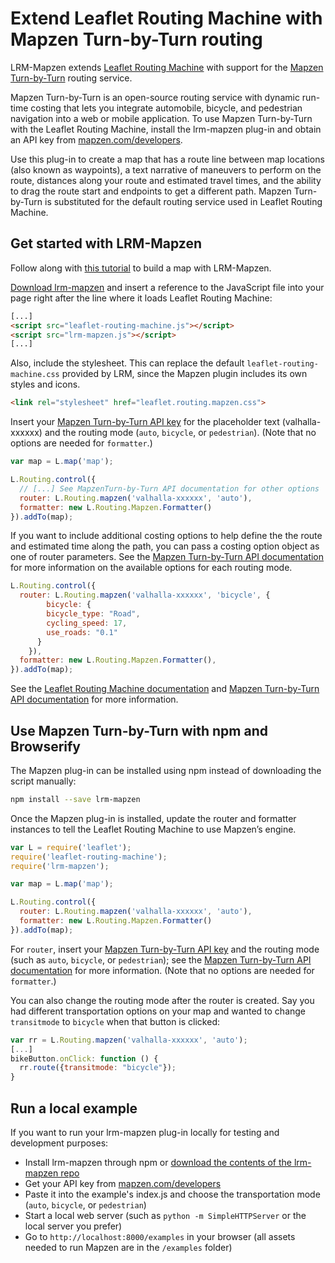 # Extend Leaflet Routing Machine with Mapzen Turn-by-Turn routing

LRM-Mapzen extends [Leaflet Routing Machine](https://github.com/perliedman/leaflet-routing-machine) with support for the [Mapzen Turn-by-Turn](https://mapzen.com/projects/valhalla) routing service.

Mapzen Turn-by-Turn is an open-source routing service with dynamic run-time costing that lets you integrate automobile, bicycle, and pedestrian navigation into a web or mobile application. To use Mapzen Turn-by-Turn with the Leaflet Routing Machine, install the lrm-mapzen plug-in and obtain an API key from [mapzen.com/developers](http://mapzen.com/developers).

Use this plug-in to create a map that has a route line between map locations (also known as waypoints), a text narrative of maneuvers to perform on the route, distances along your route and estimated travel times, and the ability to drag the route start and endpoints to get a different path. Mapzen Turn-by-Turn is substituted for the default routing service used in Leaflet Routing Machine.

## Get started with LRM-Mapzen

Follow along with [this tutorial](https://mapzen.com/documentation/turn-by-turn/add-routing-to-a-map/) to build a map with LRM-Mapzen.

[Download lrm-mapzen](https://mapzen.com/resources/lrm-valhalla-0.0.9.zip) and insert a reference to the JavaScript file into your page right after the line where it loads Leaflet Routing Machine:

```html
[...]
<script src="leaflet-routing-machine.js"></script>
<script src="lrm-mapzen.js"></script>
[...]
```

Also, include the stylesheet. This can replace the default `leaflet-routing-machine.css` provided by LRM, since the Mapzen plugin includes its own styles and icons.

```html
<link rel="stylesheet" href="leaflet.routing.mapzen.css">
```

Insert your [Mapzen Turn-by-Turn API key](https://mapzen.com/developers) for the placeholder text (valhalla-xxxxxx) and the routing mode (`auto`, `bicycle`, or `pedestrian`). (Note that no options are needed for `formatter`.)

```js
var map = L.map('map');

L.Routing.control({
  // [...] See MapzenTurn-by-Turn API documentation for other options
  router: L.Routing.mapzen('valhalla-xxxxxx', 'auto'),
  formatter: new L.Routing.Mapzen.Formatter()
}).addTo(map);
```

If you want to include additional costing options to help define the the route and estimated time along the path, you can pass a costing option object as one of router parameters. See the [Mapzen Turn-by-Turn API documentation](https://mapzen.com/documentation/turn-by-turn/api-reference/) for more information on the available options for each routing mode.

```js
L.Routing.control({
  router: L.Routing.mapzen('valhalla-xxxxxx', 'bicycle', {
        bicycle: {
        bicycle_type: "Road",
        cycling_speed: 17,
        use_roads: "0.1"
      }
    }),
  formatter: new L.Routing.Mapzen.Formatter(),
}).addTo(map);
```

See the [Leaflet Routing Machine documentation](http://www.liedman.net/leaflet-routing-machine/tutorials/) and [Mapzen Turn-by-Turn API documentation](https://mapzen.com/documentation/turn-by-turn/api-reference/) for more information.

## Use Mapzen Turn-by-Turn with npm and Browserify

The Mapzen plug-in can be installed using npm instead of downloading the script manually:

```sh
npm install --save lrm-mapzen
```

Once the Mapzen plug-in is installed, update the router and formatter instances to tell the Leaflet Routing Machine to use Mapzen’s engine.

```js
var L = require('leaflet');
require('leaflet-routing-machine');
require('lrm-mapzen');

var map = L.map('map');

L.Routing.control({
  router: L.Routing.mapzen('valhalla-xxxxxx', 'auto'),
  formatter: new L.Routing.Mapzen.Formatter()
}).addTo(map);
```

For `router`, insert your [Mapzen Turn-by-Turn API key](https://mapzen.com/developers) and the routing mode (such as `auto`, `bicycle`, or `pedestrian`); see the [Mapzen Turn-by-Turn API documentation](https://mapzen.com/documentation/turn-by-turn/api-reference/) for more information. (Note that no options are needed for `formatter`.)

You can also change the routing mode after the router is created. Say you had different transportation options on your map and wanted to change `transitmode` to `bicycle` when that button is clicked:

```js
var rr = L.Routing.mapzen('valhalla-xxxxxx', 'auto');
[...]
bikeButton.onClick: function () {
  rr.route({transitmode: "bicycle"});
}
```

## Run a local example

If you want to run your lrm-mapzen plug-in locally for testing and development purposes:

- Install lrm-mapzen through npm or [download the contents of the lrm-mapzen repo](https://github.com/mapzen/lrm-mapzen/archive/master.zip)
- Get your API key from [mapzen.com/developers](https://mapzen.com/developers/)
- Paste it into the example's index.js and choose the transportation mode (`auto`, `bicycle`, or `pedestrian`)
- Start a local web server (such as `python -m SimpleHTTPServer` or the local server you prefer)
- Go to `http://localhost:8000/examples` in your browser (all assets needed to run Mapzen are in the `/examples` folder)
